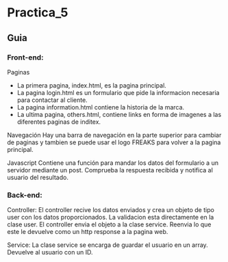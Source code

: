 # Practica_5
## Guia

### Front-end:
Paginas
- La primera pagina, index.html, es la pagina principal.
- La pagina login.html es un formulario que pide la informacion necesaria para contactar al cliente.
- La pagina information.html contiene la historia de la marca.
- La ultima pagina, others.html, contiene links en forma de imagenes a las diferentes paginas de inditex.

Navegación
Hay una barra de navegación en la parte superior para cambiar de paginas y tambien se puede usar el logo FREAKS para volver a la pagina principal.

Javascript
Contiene una función para mandar los datos del formulario a un servidor mediante un post. Comprueba la respuesta recibida y notifica al usuario del resultado.

### Back-end:
Controller:
El controller recive los datos enviados y crea un objeto de tipo user con los datos proporcionados. La validacion esta directamente en la clase user. El controller envia el objeto a la clase service. Reenvia lo que este le devuelve como un http response a la pagina web.

Service:
La clase service se encarga de guardar el usuario en un array. Devuelve al usuario con un ID.

